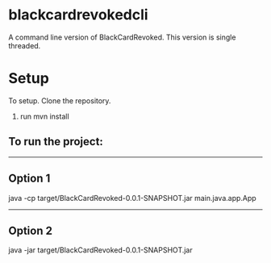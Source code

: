 # blackcardrevokedcli
A command line version of BlackCardRevoked. This version is single threaded.

# Setup
To setup. Clone the repository.
1. run mvn install


## To run the project:
---------
Option 1
---------
java -cp target/BlackCardRevoked-0.0.1-SNAPSHOT.jar main.java.app.App

---------
Option 2
---------
java -jar target/BlackCardRevoked-0.0.1-SNAPSHOT.jar
